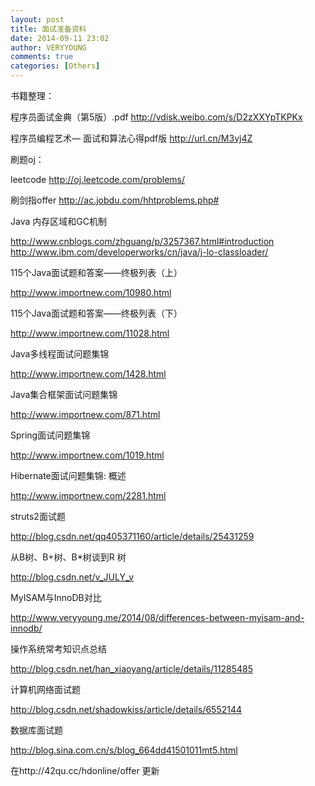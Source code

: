 ```yaml
---
layout: post
title: 面试准备资料
date: 2014-09-11 23:02
author: VERYYOUNG
comments: true
categories: [Others]
---
```


书籍整理：

程序员面试金典（第5版）.pdf  http://vdisk.weibo.com/s/D2zXXYpTKPKx

程序员编程艺术— 面试和算法心得pdf版 http://url.cn/M3vj4Z

刷题oj：

leetcode  http://oj.leetcode.com/problems/

刷剑指offer  http://ac.jobdu.com/hhtproblems.php#


Java 内存区域和GC机制

http://www.cnblogs.com/zhguang/p/3257367.html#introduction
http://www.ibm.com/developerworks/cn/java/j-lo-classloader/


115个Java面试题和答案——终极列表（上）

http://www.importnew.com/10980.html

115个Java面试题和答案——终极列表（下）

http://www.importnew.com/11028.html

Java多线程面试问题集锦

http://www.importnew.com/1428.html

Java集合框架面试问题集锦

http://www.importnew.com/871.html

Spring面试问题集锦 

http://www.importnew.com/1019.html

Hibernate面试问题集锦: 概述

http://www.importnew.com/2281.html

struts2面试题

http://blog.csdn.net/qq405371160/article/details/25431259

从B树、B+树、B*树谈到R 树

http://blog.csdn.net/v_JULY_v 

MyISAM与InnoDB对比

http://www.veryyoung.me/2014/08/differences-between-myisam-and-innodb/

操作系统常考知识点总结

http://blog.csdn.net/han_xiaoyang/article/details/11285485

计算机网络面试题

http://blog.csdn.net/shadowkiss/article/details/6552144

数据库面试题

http://blog.sina.com.cn/s/blog_664dd41501011mt5.html



在http://42qu.cc/hdonline/offer 更新
